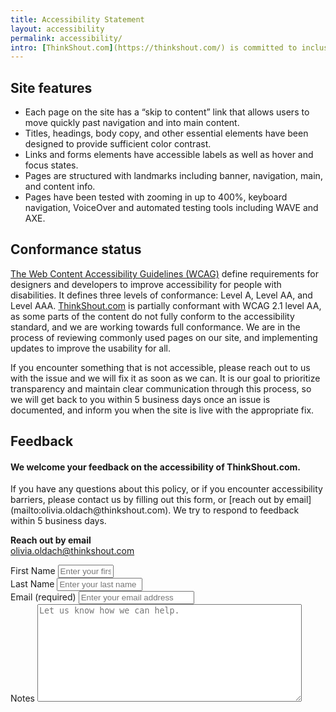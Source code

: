 ```yaml
---
title: Accessibility Statement
layout: accessibility
permalink: accessibility/
intro: [ThinkShout.com](https://thinkshout.com/) is committed to inclusivity and accessibility. We strive to provide a website experience that functions for all users regardless of ability, network speed, or device. And as we continually improve the user experience for everyone and apply the relevant accessibility standards, we know we are not perfect. There is always room for improvement, and we enthusiastically welcome feedback if you have issues accessing any part of our website. 
--- 
```

## Site features
- Each page on the site has a “skip to content” link that allows users to move quickly past navigation and into main content. 
- Titles, headings, body copy, and other essential elements have been designed to provide sufficient color contrast.
- Links and forms elements have accessible labels as well as hover and focus states. 
- Pages are structured with landmarks including banner, navigation, main, and content info.
- Pages have been tested with zooming in up to 400%, keyboard navigation, VoiceOver and automated testing tools including WAVE and AXE. 

## Conformance status
[The Web Content Accessibility Guidelines (WCAG)](https://www.w3.org/WAI/standards-guidelines/wcag/) define requirements for designers and developers to improve accessibility for people with disabilities. It defines three levels of conformance: Level A, Level AA, and Level AAA. [ThinkShout.com](https://thinkshout.com/) is partially conformant with WCAG 2.1 level AA, as some parts of the content do not fully conform to the accessibility standard, and we are working towards full conformance. We are in the process of reviewing commonly used pages on our site, and implementing updates to improve the usability for all.

If you encounter something that is not accessible, please reach out to us with the issue and we will fix it as soon as we can. It is our goal to prioritize transparency and maintain clear communication through this process, so we will get back to you within 5 business days once an issue is documented, and inform you when the site is live with the appropriate fix.

## Feedback

<div class="contact-form">
  <div class="container">
    <div class="inquiry-text">
      <h4>We welcome your feedback on the accessibility of ThinkShout.com.</h4>
      <p>If you have any questions about this policy, or if you encounter accessibility barriers, please contact us by filling out this form, or [reach out by email](mailto:olivia.oldach@thinkshout.com). We try to respond to feedback within 5 business days.</p>
      <p><strong>Reach out by email</strong><br>
        <a href="mailto:olivia.oldach@thinkshout.com">olivia.oldach@thinkshout.com</a></p>
    </div>
    <form id="form1" name="form1" class="wufoo topLabel page contact" accept-charset="UTF-8" autocomplete="off" enctype="multipart/form-data" method="post" action="https://thinkshout.wufoo.com/forms/z76jm1g03ubu9b/#public">
      <div class="form-row">
        <div class="form-group half">
          <label for="Field1">First Name</label>
          <input id="Field1" name="Field1" type="text" class="field text fn" value="" size="8" required="true"  placeholder="Enter your first name"/>
        </div>
        <div class="form-group half">
          <label for="Field2">Last Name</label>
          <input id="Field2" name="Field2" type="text" class="field text ln" value="" size="14" required placeholder="Enter your last name" />
        </div>
      </div>
      <div class="form-group">
          <label for="Field3">Email (required)</label>
        <input id="Field3" name="Field3" type="email" spellcheck="false" class="field text medium" value="" maxlength="255" placeholder="Enter your email address" />
      </div>
      <div class="form-group">
          <label for="Field4">Notes</label>
        <textarea id="Field4"
        name="Field4"
        class="field textarea medium message"
        spellcheck="true"
        rows="10" cols="50"
        placeholder="Let us know how we can help."
        onkeyup="" required></textarea>
      </div>
